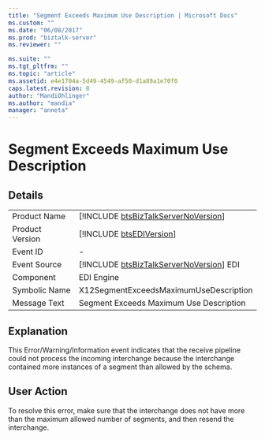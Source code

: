 ```yaml
---
title: "Segment Exceeds Maximum Use Description | Microsoft Docs"
ms.custom: ""
ms.date: "06/08/2017"
ms.prod: "biztalk-server"
ms.reviewer: ""

ms.suite: ""
ms.tgt_pltfrm: ""
ms.topic: "article"
ms.assetid: e4e1704a-5d49-4549-af50-d1a89a1e70f0
caps.latest.revision: 8
author: "MandiOhlinger"
ms.author: "mandia"
manager: "anneta"
---
```

# Segment Exceeds Maximum Use Description
## Details  
  
|                 |                                                                                         |
|-----------------|-----------------------------------------------------------------------------------------|
|  Product Name   |   [!INCLUDE [btsBizTalkServerNoVersion](../includes/btsbiztalkservernoversion-md.md)]   |
| Product Version |               [!INCLUDE [btsEDIVersion](../includes/btsediversion-md.md)]               |
|    Event ID     |                                            -                                            |
|  Event Source   | [!INCLUDE [btsBizTalkServerNoVersion](../includes/btsbiztalkservernoversion-md.md)] EDI |
|    Component    |                                       EDI Engine                                        |
|  Symbolic Name  |                         X12SegmentExceedsMaximumUseDescription                          |
|  Message Text   |                         Segment Exceeds Maximum Use Description                         |
  
## Explanation  
 This Error/Warning/Information event indicates that the receive pipeline could not process the incoming interchange because the interchange contained more instances of a segment than allowed by the schema.  
  
## User Action  
 To resolve this error, make sure that the interchange does not have more than the maximum allowed number of segments, and then resend the interchange.